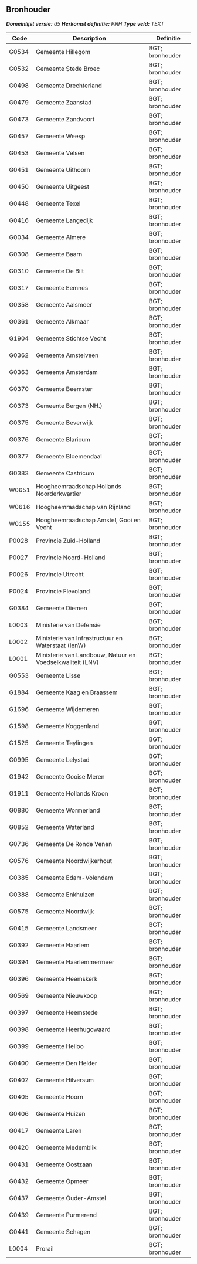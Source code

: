 ﻿## Bronhouder

*__Domeinlijst versie:__ d5*
*__Herkomst definitie:__ PNH*
*__Type veld:__ TEXT*

|__Code__ |__Description__ |__Definitie__	|
|	---	|	---	|   ---	| 
| G0534 | Gemeente Hillegom | BGT; bronhouder |
| G0532 | Gemeente Stede Broec | BGT; bronhouder |
| G0498 | Gemeente Drechterland | BGT; bronhouder |
| G0479 | Gemeente Zaanstad | BGT; bronhouder |
| G0473 | Gemeente Zandvoort | BGT; bronhouder |
| G0457 | Gemeente Weesp | BGT; bronhouder |
| G0453 | Gemeente Velsen | BGT; bronhouder |
| G0451 | Gemeente Uithoorn | BGT; bronhouder |
| G0450 | Gemeente Uitgeest | BGT; bronhouder |
| G0448 | Gemeente Texel | BGT; bronhouder |
| G0416 | Gemeente Langedijk | BGT; bronhouder |
| G0034 | Gemeente Almere | BGT; bronhouder |
| G0308 | Gemeente Baarn | BGT; bronhouder |
| G0310 | Gemeente De Bilt | BGT; bronhouder |
| G0317 | Gemeente Eemnes | BGT; bronhouder |
| G0358 | Gemeente Aalsmeer | BGT; bronhouder |
| G0361 | Gemeente Alkmaar | BGT; bronhouder |
| G1904 | Gemeente Stichtse Vecht | BGT; bronhouder |
| G0362 | Gemeente Amstelveen | BGT; bronhouder |
| G0363 | Gemeente Amsterdam | BGT; bronhouder |
| G0370 | Gemeente Beemster | BGT; bronhouder |
| G0373 | Gemeente Bergen (NH.) | BGT; bronhouder |
| G0375 | Gemeente Beverwijk | BGT; bronhouder |
| G0376 | Gemeente Blaricum | BGT; bronhouder |
| G0377 | Gemeente Bloemendaal | BGT; bronhouder |
| G0383 | Gemeente Castricum | BGT; bronhouder |
| W0651 | Hoogheemraadschap Hollands Noorderkwartier | BGT; bronhouder |
| W0616 | Hoogheemraadschap van Rijnland | BGT; bronhouder |
| W0155 | Hoogheemraadschap Amstel, Gooi en Vecht | BGT; bronhouder |
| P0028 | Provincie Zuid-Holland | BGT; bronhouder |
| P0027 | Provincie Noord-Holland | BGT; bronhouder |
| P0026 | Provincie Utrecht | BGT; bronhouder |
| P0024 | Provincie Flevoland | BGT; bronhouder |
| G0384 | Gemeente Diemen | BGT; bronhouder |
| L0003 | Ministerie van Defensie | BGT; bronhouder |
| L0002 | Ministerie van Infrastructuur en Waterstaat (IenW) | BGT; bronhouder |
| L0001 | Ministerie van Landbouw, Natuur en Voedselkwaliteit (LNV) | BGT; bronhouder |
| G0553 | Gemeente Lisse | BGT; bronhouder |
| G1884 | Gemeente Kaag en Braassem | BGT; bronhouder |
| G1696 | Gemeente Wijdemeren | BGT; bronhouder |
| G1598 | Gemeente Koggenland | BGT; bronhouder |
| G1525 | Gemeente Teylingen | BGT; bronhouder |
| G0995 | Gemeente Lelystad | BGT; bronhouder |
| G1942 | Gemeente Gooise Meren | BGT; bronhouder |
| G1911 | Gemeente Hollands Kroon | BGT; bronhouder |
| G0880 | Gemeente Wormerland | BGT; bronhouder |
| G0852 | Gemeente Waterland | BGT; bronhouder |
| G0736 | Gemeente De Ronde Venen | BGT; bronhouder |
| G0576 | Gemeente Noordwijkerhout | BGT; bronhouder |
| G0385 | Gemeente Edam-Volendam | BGT; bronhouder |
| G0388 | Gemeente Enkhuizen | BGT; bronhouder |
| G0575 | Gemeente Noordwijk | BGT; bronhouder |
| G0415 | Gemeente Landsmeer | BGT; bronhouder |
| G0392 | Gemeente Haarlem | BGT; bronhouder |
| G0394 | Gemeente Haarlemmermeer | BGT; bronhouder |
| G0396 | Gemeente Heemskerk | BGT; bronhouder |
| G0569 | Gemeente Nieuwkoop | BGT; bronhouder |
| G0397 | Gemeente Heemstede | BGT; bronhouder |
| G0398 | Gemeente Heerhugowaard | BGT; bronhouder |
| G0399 | Gemeente Heiloo | BGT; bronhouder |
| G0400 | Gemeente Den Helder | BGT; bronhouder |
| G0402 | Gemeente Hilversum | BGT; bronhouder |
| G0405 | Gemeente Hoorn | BGT; bronhouder |
| G0406 | Gemeente Huizen | BGT; bronhouder |
| G0417 | Gemeente Laren | BGT; bronhouder |
| G0420 | Gemeente Medemblik | BGT; bronhouder |
| G0431 | Gemeente Oostzaan | BGT; bronhouder |
| G0432 | Gemeente Opmeer | BGT; bronhouder |
| G0437 | Gemeente Ouder-Amstel | BGT; bronhouder |
| G0439 | Gemeente Purmerend | BGT; bronhouder |
| G0441 | Gemeente Schagen | BGT; bronhouder |
| L0004 | Prorail | BGT; bronhouder |

